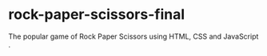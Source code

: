 # rock-paper-scissors-final
The popular game of Rock Paper Scissors using HTML, CSS and JavaScript .
